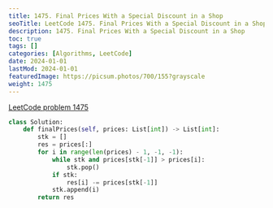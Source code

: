```yaml
---
title: 1475. Final Prices With a Special Discount in a Shop
seoTitle: LeetCode 1475. Final Prices With a Special Discount in a Shop | Python solution and explanation
description: 1475. Final Prices With a Special Discount in a Shop
toc: true
tags: []
categories: [Algorithms, LeetCode]
date: 2024-01-01
lastMod: 2024-01-01
featuredImage: https://picsum.photos/700/155?grayscale
weight: 1475
---
```


[LeetCode problem 1475](https://leetcode.com/problems/final-prices-with-a-special-discount-in-a-shop/)

```python
class Solution:
    def finalPrices(self, prices: List[int]) -> List[int]:
        stk = []
        res = prices[:]
        for i in range(len(prices) - 1, -1, -1):
            while stk and prices[stk[-1]] > prices[i]:
                stk.pop()
            if stk:
                res[i] -= prices[stk[-1]]
            stk.append(i)
        return res

```
